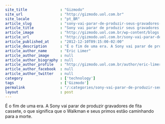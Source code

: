 ```yaml
---
site_title               : "Gizmodo"
site_url                 : "http://gizmodo.uol.com.br"
site_locale              : "pt_BR"
article_slug             : "sony-vai-parar-de-produzir-seus-gravadores-portateis-de-fita-cassete"
article_title            : "Sony vai parar de produzir seus gravadores portáteis de fita cassete"
article_image            : "http://gizmodo.uol.com.br/wp-content/blogs.dir/8/files/2012/12/gravadorsony.jpg"
article_url              : "http://gizmodo.uol.com.br/sony-vai-parar-de-produzir-seus-gravadores-portateis-de-fita-cassete/"
article_published_at     : "2012-12-10T09:15:00-02:00"
article_description      : "É o fim de uma era. A Sony vai parar de produzir gravadores de fita cassete, o que significa que o Walkman e seus primos estão caminhando para a morte."
article_author_name      : "Eric Limer"
article_author_image     : null
article_author_biography : null
article_author_profile   : "http://gizmodo.uol.com.br/author/eric-limer/"
article_author_facebook  : null
article_author_twitter   : null
category                 : ['technology']
tags                     : ['Gizmodo']
permalink                : "/:categories/sony-vai-parar-de-produzir-seus-gravadores-portateis-de-fita-cassete/"
layout                   : post
---
```


É o fim de uma era. A Sony vai parar de produzir gravadores de fita cassete, o que significa que o Walkman e seus primos estão caminhando para a morte.
